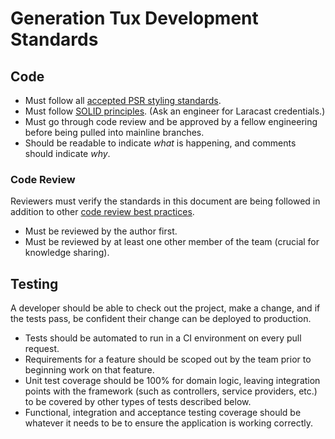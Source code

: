 # Generation Tux Development Standards

## Code

 * Must follow all [accepted PSR styling standards](http://www.php-fig.org/psr/#accepted).
 * Must follow [SOLID principles](https://laracasts.com/series/solid-principles-in-php). (Ask an engineer for Laracast credentials.)
 * Must go through code review and be approved by a fellow engineering before being pulled into mainline branches.
 * Should be readable to indicate _what_ is happening, and comments should indicate _why_.

### Code Review

Reviewers must verify the standards in this document are being followed in addition to other [code review best practices](http://kevinlondon.com/2015/05/05/code-review-best-practices.html).

 * Must be reviewed by the author first.
 * Must be reviewed by at least one other member of the team (crucial for knowledge sharing).

## Testing

A developer should be able to check out the project, make a change, and if the tests pass, be confident their change can be deployed to production.

 * Tests should be automated to run in a CI environment on every pull request.
 * Requirements for a feature should be scoped out by the team prior to beginning work on that feature.
 * Unit test coverage should be 100% for domain logic, leaving integration points with the framework (such as controllers, service providers, etc.) to be covered by other types of tests described below.
 * Functional, integration and acceptance testing coverage should be whatever it needs to be to ensure the application is working correctly.
